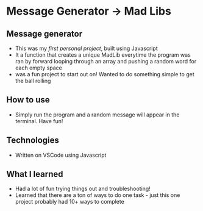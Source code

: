 # Message Generator -> Mad Libs

## Message generator
- This was my *first personal project*, built using Javascript 
- It a function that creates a unique MadLib everytime the program was ran by forward looping through an array 
  and pushing a random word for each empty space
- was a fun project to start out on! Wanted to do something simple to get the ball rolling

## How to use 
- Simply run the program and a random message will appear in the terminal. Have fun! 

## Technologies 
- Written on VSCode using Javascript

## What I learned 
- Had a lot of fun trying things out and troubleshooting! 
- Learned that there are a ton of ways to do one task - just this one project probably had 10+ ways to complete
